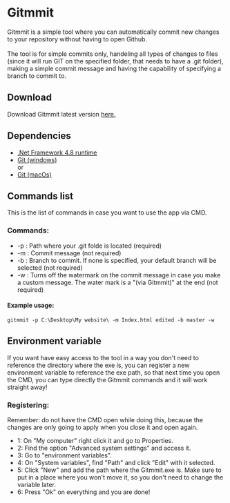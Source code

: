 # Gitmmit

Gitmmit is a simple tool where you can automatically commit new changes to your repository without having to open Github.
<br />
<br />
The tool is for simple commits only, handeling all types of changes to files (since it will run GIT on the specified folder, that needs to have a .git folder), making a simple commit message and having the capability of specifying a branch to commit to.

## Download
Download Gitmmit latest version [here.][download]

## Dependencies
- [.Net Framework 4.8 runtime][dotnet]
- [Git (windows)][gitw]
<br /> or
- [Git (macOs)][gitm]

## Commands list
This is the list of commands in case you want to use the app via CMD.

### Commands:
- -p : Path where your .git folde is located (required)
- -m : Commit message (not required)
- -b : Branch to commit. If none is specified, your default branch will be selected (not required)
- -w : Turns off the watermark on the commit message in case you make a custom message. The water mark is a "(via Gitmmit)" at the end (not required)

#### Example usage:
``gitmmit -p C:\Desktop\My website\ -m Index.html edited -b master -w``

## Environment variable
If you want have easy access to the tool in a way you don't need to reference the directory where the exe is, you can register a new environment variable to reference the exe path, so that next time you open the CMD, you can type directly the Gitmmit commands and it will work straight away!

### Registering:
Remember: do not have the CMD open while doing this, because the changes are only going to apply when you close it and open again.
<br />
- 1: On "My computer" right click it and go to Properties.
- 2: Find the option "Advanced system settings" and access it.
- 3: Go to "environment variables".
- 4: On "System variables", find "Path" and click "Edit" with it selected.
- 5: Click "New" and add the path where the Gitmmit.exe is. Make sure to put in a place where you won't move it, so you don't need to change the variable later.
- 6: Press "Ok" on everything and you are done!

[gitw]: https://gitforwindows.org
[gitm]: https://git-scm.com/download/mac
[dotnet]: https://dotnet.microsoft.com/en-us/download/dotnet-framework/thank-you/net48-web-installer
[download]: https://github.com/theshoperr/Gitmmit/releases

